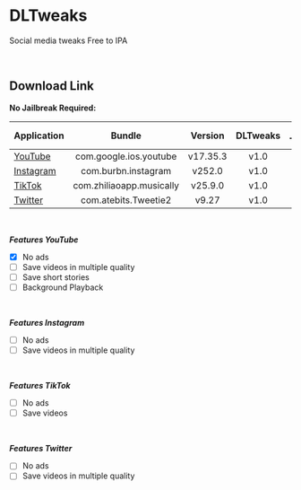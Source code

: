# DLTweaks
Social media tweaks Free to IPA


&nbsp;

## Download Link

**No Jailbreak Required:** 

   | Application | Bundle | Version | DLTweaks | File Type |
   | ------------------ |:---------:|:------:|:------:|:------:|
   | [YouTube](https://github.com/omdda/DLTweak) | com.google.ios.youtube | v17.35.3 | v1.0 | IPA |
   | [Instagram](https://github.com/omdda/DLTweak) | com.burbn.instagram | v252.0 | v1.0 | IPA |
   | [TikTok](https://github.com/omdda/DLTweak) | com.zhiliaoapp.musically | v25.9.0 | v1.0 | IPA |
   | [Twitter](https://github.com/omdda/DLTweak) | com.atebits.Tweetie2 | v9.27 | v1.0 | IPA |

&nbsp;

***Features YouTube***

- [x] No ads
- [ ] Save videos in multiple quality
- [ ] Save short stories
- [ ] Background Playback

&nbsp;

***Features Instagram***

- [ ] No ads
- [ ] Save videos in multiple quality

&nbsp;

***Features TikTok***

- [ ] No ads
- [ ] Save videos

&nbsp;

***Features Twitter***

- [ ] No ads
- [ ] Save videos in multiple quality
